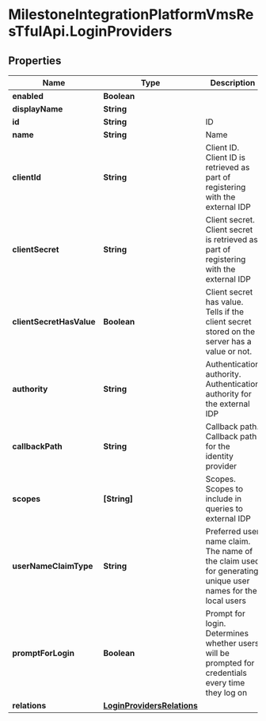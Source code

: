 # MilestoneIntegrationPlatformVmsResTfulApi.LoginProviders

## Properties
Name | Type | Description | Notes
------------ | ------------- | ------------- | -------------
**enabled** | **Boolean** |  | [optional] 
**displayName** | **String** |  | [optional] 
**id** | **String** | ID | [optional] 
**name** | **String** | Name | [optional] 
**clientId** | **String** | Client ID. Client ID is retrieved as part of registering with the external IDP | [optional] 
**clientSecret** | **String** | Client secret. Client secret is retrieved as part of registering with the external IDP | [optional] 
**clientSecretHasValue** | **Boolean** | Client secret has value. Tells if the client secret stored on the server has a value or not. | [optional] 
**authority** | **String** | Authentication authority. Authentication authority for the external IDP | [optional] 
**callbackPath** | **String** | Callback path. Callback path for the identity provider | [optional] 
**scopes** | **[String]** | Scopes. Scopes to include in queries to external IDP | [optional] 
**userNameClaimType** | **String** | Preferred user name claim. The name of the claim used for generating unique user names for the local users | [optional] 
**promptForLogin** | **Boolean** | Prompt for login. Determines whether users will be prompted for credentials every time they log on | [optional] 
**relations** | [**LoginProvidersRelations**](LoginProvidersRelations.md) |  | [optional] 
